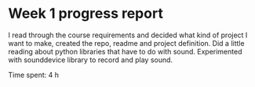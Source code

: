 # Week 1 progress report

I read through the course requirements and decided what kind of project I want to make, created the repo, readme and project definition. Did a little reading about python libraries that have to do with sound. Experimented with sounddevice library to record and play sound.

Time spent: 4 h